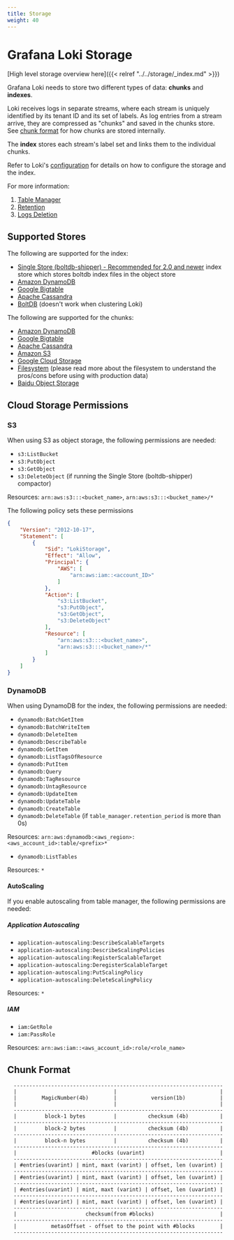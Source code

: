```yaml
---
title: Storage
weight: 40
---
```

# Grafana Loki Storage

[High level storage overview here]({{< relref "../../storage/_index.md" >}})

Grafana Loki needs to store two different types of data: **chunks** and **indexes**.

Loki receives logs in separate streams, where each stream is uniquely identified
by its tenant ID and its set of labels. As log entries from a stream arrive,
they are compressed as "chunks" and saved in the chunks store. See [chunk
format](#chunk-format) for how chunks are stored internally.

The **index** stores each stream's label set and links them to the individual
chunks.

Refer to Loki's [configuration](../../configuration/) for details on
how to configure the storage and the index.

For more information:

1. [Table Manager](table-manager/)
1. [Retention](retention/)
1. [Logs Deletion](logs-deletion/)

## Supported Stores

The following are supported for the index:

- [Single Store (boltdb-shipper) - Recommended for 2.0 and newer](boltdb-shipper/) index store which stores boltdb index files in the object store
- [Amazon DynamoDB](https://aws.amazon.com/dynamodb)
- [Google Bigtable](https://cloud.google.com/bigtable)
- [Apache Cassandra](https://cassandra.apache.org)
- [BoltDB](https://github.com/boltdb/bolt) (doesn't work when clustering Loki)

The following are supported for the chunks:

- [Amazon DynamoDB](https://aws.amazon.com/dynamodb)
- [Google Bigtable](https://cloud.google.com/bigtable)
- [Apache Cassandra](https://cassandra.apache.org)
- [Amazon S3](https://aws.amazon.com/s3)
- [Google Cloud Storage](https://cloud.google.com/storage/)
- [Filesystem](filesystem/) (please read more about the filesystem to understand the pros/cons before using with production data)
- [Baidu Object Storage](https://cloud.baidu.com/product/bos.html)

## Cloud Storage Permissions

### S3

When using S3 as object storage, the following permissions are needed:

- `s3:ListBucket`
- `s3:PutObject`
- `s3:GetObject`
- `s3:DeleteObject` (if running the Single Store (boltdb-shipper) compactor)

Resources: `arn:aws:s3:::<bucket_name>`, `arn:aws:s3:::<bucket_name>/*`

The following policy sets these permissions

```json
{
    "Version": "2012-10-17",
    "Statement": [
        {
            "Sid": "LokiStorage",
            "Effect": "Allow",
            "Principal": {
                "AWS": [
                    "arn:aws:iam::<account_ID>"
                ]
            },
            "Action": [
                "s3:ListBucket",
                "s3:PutObject",
                "s3:GetObject",
                "s3:DeleteObject"
            ],
            "Resource": [
                "arn:aws:s3:::<bucket_name>",
                "arn:aws:s3:::<bucket_name>/*"
            ]
        }
    ]
}
```

### DynamoDB

When using DynamoDB for the index, the following permissions are needed:

- `dynamodb:BatchGetItem`
- `dynamodb:BatchWriteItem`
- `dynamodb:DeleteItem`
- `dynamodb:DescribeTable`
- `dynamodb:GetItem`
- `dynamodb:ListTagsOfResource`
- `dynamodb:PutItem`
- `dynamodb:Query`
- `dynamodb:TagResource`
- `dynamodb:UntagResource`
- `dynamodb:UpdateItem`
- `dynamodb:UpdateTable`
- `dynamodb:CreateTable`
- `dynamodb:DeleteTable` (if `table_manager.retention_period` is more than 0s)

Resources: `arn:aws:dynamodb:<aws_region>:<aws_account_id>:table/<prefix>*`

- `dynamodb:ListTables`

Resources: `*`

#### AutoScaling

If you enable autoscaling from table manager, the following permissions are needed:

##### Application Autoscaling

- `application-autoscaling:DescribeScalableTargets`
- `application-autoscaling:DescribeScalingPolicies`
- `application-autoscaling:RegisterScalableTarget`
- `application-autoscaling:DeregisterScalableTarget`
- `application-autoscaling:PutScalingPolicy`
- `application-autoscaling:DeleteScalingPolicy`

Resources: `*`

##### IAM

- `iam:GetRole`
- `iam:PassRole`

Resources: `arn:aws:iam::<aws_account_id>:role/<role_name>`


## Chunk Format

```
  -------------------------------------------------------------------
  |                               |                                 |
  |        MagicNumber(4b)        |           version(1b)           |
  |                               |                                 |
  -------------------------------------------------------------------
  |         block-1 bytes         |          checksum (4b)          |
  -------------------------------------------------------------------
  |         block-2 bytes         |          checksum (4b)          |
  -------------------------------------------------------------------
  |         block-n bytes         |          checksum (4b)          |
  -------------------------------------------------------------------
  |                        #blocks (uvarint)                        |
  -------------------------------------------------------------------
  | #entries(uvarint) | mint, maxt (varint) | offset, len (uvarint) |
  -------------------------------------------------------------------
  | #entries(uvarint) | mint, maxt (varint) | offset, len (uvarint) |
  -------------------------------------------------------------------
  | #entries(uvarint) | mint, maxt (varint) | offset, len (uvarint) |
  -------------------------------------------------------------------
  | #entries(uvarint) | mint, maxt (varint) | offset, len (uvarint) |
  -------------------------------------------------------------------
  |                      checksum(from #blocks)                     |
  -------------------------------------------------------------------
  |           metasOffset - offset to the point with #blocks        |
  -------------------------------------------------------------------
```

